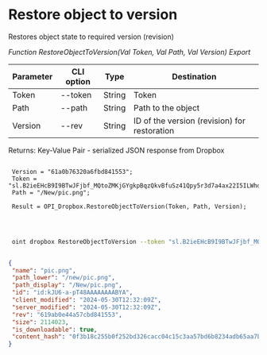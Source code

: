 ﻿---
sidebar_position: 14
---

# Restore object to version
 Restores object state to required version (revision)


*Function RestoreObjectToVersion(Val Token, Val Path, Val Version) Export*

 | Parameter | CLI option | Type | Destination |
 |-|-|-|-|
 | Token | --token | String | Token |
 | Path | --path | String | Path to the object |
 | Version | --rev | String | ID of the version (revision) for restoration |

 
 Returns: Key-Value Pair - serialized JSON response from Dropbox

```bsl title="Code example"
	
 Version = "61a0b76320a6fbd841553";
 Token = "sl.B2ieEHcB9I9BTwJFjbf_MQtoZMKjGYgkpBqzQkvBfuSz41Qpy5r3d7a4ax22I5ILWhd9KLbN5L...";
 Path = "/New/pic.png"; 
 
 Result = OPI_Dropbox.RestoreObjectToVersion(Token, Path, Version);

	
```

```sh title="CLI command example"
 
 oint dropbox RestoreObjectToVersion --token "sl.B2ieEHcB9I9BTwJFjbf_MQtoZMKjGYgkpBqzQkvBfuSz41Qpy5r3d7a4ax22I5ILWhd9KLbN5L..." --path %path% --rev "61a0b76320a6fbd841553"


```


```json title="Result"

{
 "name": "pic.png",
 "path_lower": "/new/pic.png",
 "path_display": "/New/pic.png",
 "id": "id:kJU6-a-pT48AAAAAAAABYA",
 "client_modified": "2024-05-30T12:32:09Z",
 "server_modified": "2024-05-30T12:32:09Z",
 "rev": "619ab0e44a57cbd841553",
 "size": 2114023,
 "is_downloadable": true,
 "content_hash": "0f3b18c255b0f252bd326cacc04c15c3aa57bd6b8234adb65aa7bb2987a65492"
}

```
